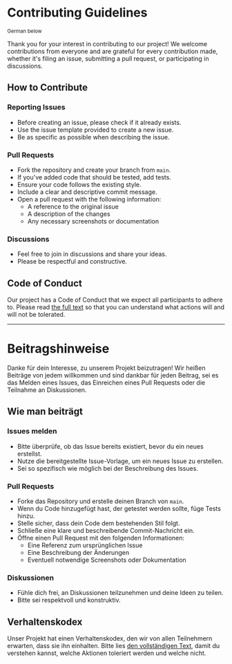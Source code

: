 # Contributing Guidelines

<sup>German below</sup>

Thank you for your interest in contributing to our project! We welcome contributions from everyone and are grateful for every contribution made, whether it's filing an issue, submitting a pull request, or participating in discussions.

## How to Contribute

### Reporting Issues

- Before creating an issue, please check if it already exists.
- Use the issue template provided to create a new issue.
- Be as specific as possible when describing the issue.

### Pull Requests

- Fork the repository and create your branch from `main`.
- If you've added code that should be tested, add tests.
- Ensure your code follows the existing style.
- Include a clear and descriptive commit message.
- Open a pull request with the following information:
  - A reference to the original issue
  - A description of the changes
  - Any necessary screenshots or documentation

### Discussions

- Feel free to join in discussions and share your ideas.
- Please be respectful and constructive.

## Code of Conduct

Our project has a Code of Conduct that we expect all participants to adhere to. Please read [the full text](CODE_OF_CONDUCT.md) so that you can understand what actions will and will not be tolerated.

---

# Beitragshinweise

Danke für dein Interesse, zu unserem Projekt beizutragen! Wir heißen Beiträge von jedem willkommen und sind dankbar für jeden Beitrag, sei es das Melden eines Issues, das Einreichen eines Pull Requests oder die Teilnahme an Diskussionen.

## Wie man beiträgt

### Issues melden

- Bitte überprüfe, ob das Issue bereits existiert, bevor du ein neues erstellst.
- Nutze die bereitgestellte Issue-Vorlage, um ein neues Issue zu erstellen.
- Sei so spezifisch wie möglich bei der Beschreibung des Issues.

### Pull Requests

- Forke das Repository und erstelle deinen Branch von `main`.
- Wenn du Code hinzugefügt hast, der getestet werden sollte, füge Tests hinzu.
- Stelle sicher, dass dein Code dem bestehenden Stil folgt.
- Schließe eine klare und beschreibende Commit-Nachricht ein.
- Öffne einen Pull Request mit den folgenden Informationen:
  - Eine Referenz zum ursprünglichen Issue
  - Eine Beschreibung der Änderungen
  - Eventuell notwendige Screenshots oder Dokumentation

### Diskussionen

- Fühle dich frei, an Diskussionen teilzunehmen und deine Ideen zu teilen.
- Bitte sei respektvoll und konstruktiv.

## Verhaltenskodex

Unser Projekt hat einen Verhaltenskodex, den wir von allen Teilnehmern erwarten, dass sie ihn einhalten. Bitte lies [den vollständigen Text](CODE_OF_CONDUCT.md), damit du verstehen kannst, welche Aktionen toleriert werden und welche nicht.
